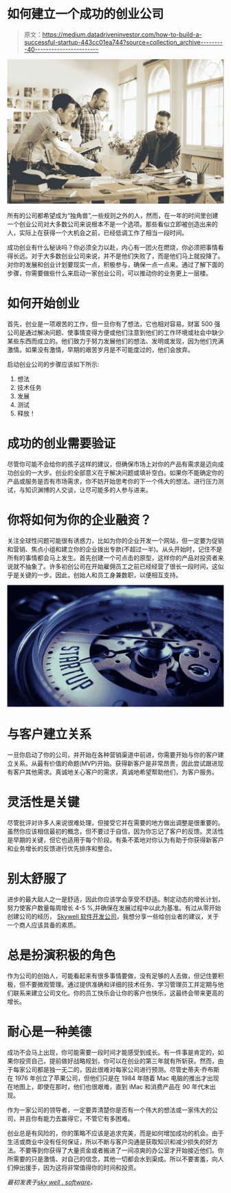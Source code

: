 # 如何建立一个成功的创业公司

> 原文：<https://medium.datadriveninvestor.com/how-to-build-a-successful-startup-443cc01ea744?source=collection_archive---------40----------------------->

![](img/3e15cda578d640a1a3d3a2d1cc5f9140.png)

所有的公司都希望成为“独角兽”,一些规则之外的人，然而，在一年的时间里创建一个创业公司对大多数公司来说根本不是一个选项。那些看似立即被创造出来的人，实际上在获得一个大机会之前，已经低调工作了相当一段时间。

成功创业有什么秘诀吗？你必须全力以赴，内心有一团火在燃烧，你必须把事情看得长远。对于大多数创业公司来说，并不是他们失败了，而是他们马上就投降了。对你的发展和创业计划要现实一点，积极参与，确保一点一点来。通过了解下面的步骤，你需要做些什么来启动一家创业公司，可以推动你的业务更上一层楼。

# 如何开始创业

首先，创业是一项艰苦的工作，但一旦你有了想法，它也相对容易。财富 500 强公司是通过解决问题、使事情变得方便或他们注意到他们的工作环境或社会中缺少某些东西而成立的。他们致力于努力发展他们的想法、发明或发现，因为他们充满激情。如果没有激情，早期的艰苦岁月是不可能度过的，他们会放弃。

启动创业公司的步骤应该如下所示:

1.  想法
2.  技术任务
3.  发展
4.  测试
5.  释放！

# 成功的创业需要验证

尽管你可能不会给你的孩子这样的建议，但确保市场上对你的产品有需求是迈向成功创业的一大步。创业的全部意义在于解决问题或填补空白。如果你不能确定你的产品或服务是否有市场需求，你不妨开始思考你的下一个伟大的想法。进行压力测试，与知识渊博的人交谈，让尽可能多的人参与进来。

# 你将如何为你的企业融资？

关注全球性问题可能很有诱惑力，比如为你的企业开发一个网站，但一定要为促销和营销、焦点小组和建立你的企业拨出专款(不超过一半)。从头开始时，记住不是所有的事情都会马上发生。首先创建一个可点击的原型，这样你的产品对投资者来说就不抽象了。许多初创公司在开始雇佣员工之前已经经营了很长一段时间，这似乎是关键的一步。因此，创始人和员工身兼数职，以便相互支持。

![](img/a30b98e00e83f6b863f51af9d039fe03.png)

# 与客户建立关系

一旦你启动了你的公司，并开始在各种营销渠道中前进，你需要开始与你的客户建立关系。从最有价值的命题(MVP)开始。获得新客户是非常昂贵，因此尝试跟进现有客户其他需求。真诚地关心客户的需求，真诚地希望帮助他们，为客户服务。

# 灵活性是关键

尽管批评对许多人来说很难处理，但接受它并在需要的地方做出调整是很重要的。虽然你应该相信最初的概念，但不要过于自信，因为你忘记了客户的反馈。灵活性是早期的关键，但它也适用于每个阶段。有条不紊地对你认为有助于你获得新客户和业务增长的反馈进行优先排序和整合。

# 别太舒服了

进步的最大敌人之一是舒适，因此你应该学会享受不舒适。制定动态的增长计划，努力使客户数量每周增长 4-5 %,并确保在发展过程中以此为基准。有过从零开始创建公司的经历， [Skywell 软件开发公司](https://skywell.software/blog/passing-the-buck-a-modern-day-plague-sergey-bondarenko-head-of-skywell-software-llc-regarding-good-employees-and-great-books/)，我想分享一些给创业者的建议，关于一个商人应该具备的素质。

# 总是扮演积极的角色

作为公司的创始人，可能看起来有很多事情要做，没有足够的人去做，但记住要积极，但不要微观管理。通过提供准确和详细的技术任务、学习管理员工并定期与他们联系来建立公司文化。你的员工快乐会让你的客户也快乐，这最终会带来更高的增长。

# 耐心是一种美德

成功不会马上出现，你可能需要一段时间才能感受到成长。有一件事是肯定的，如果你投资自己，提前做好战略规划，你可以在创业的第三年就有所斩获。然而，由于每家公司都是独一无二的，因此很难对每家公司进行预测。尽管史蒂夫·乔布斯在 1976 年创立了苹果公司，但他们只是在 1984 年随着 Mac 电脑的推出才出现在地图上，即使在那时，他们也很艰难，直到 iMac 和消费产品在 90 年代末出现。

作为一家公司的领导者，一定要弄清楚你是否有一个伟大的想法或一家伟大的公司，并且你有能力去赢得它，不管它有多困难。

创业总是有风险的，你的策略不应该是追求完美，而是如何增加成功的机会。由于生活或商业中没有任何保证，所以不断与客户沟通是获取知识和减少损失的好方法。不要等到你获得了大量资金或者搬进了一间凉爽的办公室才开始接近他们。你所需要的只是激情、对自己的信念，其他一切都会水到渠成。所以不要害羞，向人们伸出援手，因为这将非常值得你的时间和投资。

*最初发表于*[*sky well . software*](https://skywell.software/blog/how-to-build-a-successful-startup/)*。*